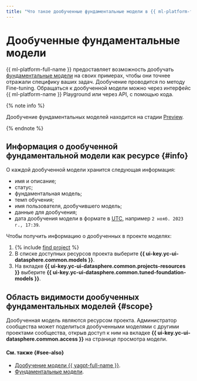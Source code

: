 ```yaml
---
title: "Что такое дообученные фундаментальные модели в {{ ml-platform-full-name }}"
---
```


# Дообученные фундаментальные модели

{{ ml-platform-full-name }} предоставляет возможность дообучать [фундаментальные модели](./foundation-models.md) на своих примерах, чтобы они точнее отражали специфику ваших задач. Дообучение проводится по методу Fine-tuning. Обращаться к дообученной модели можно через интерфейс {{ ml-platform-name }} Playground или через API, с помощью кода.

{% note info %}

Дообучение фундаментальных моделей находится на стадии [Preview](../../../overview/concepts/launch-stages.md).

{% endnote %}

## Информация о дообученной фундаментальной модели как ресурсе {#info}

О каждой дообученной модели хранится следующая информация:

* имя и описание;
* статус;
* фундаментальная модель;
* темп обучения;
* имя пользователя, дообучившего модель;
* данные для дообучения;
* дата дообучения модели в формате в [UTC](https://ru.wikipedia.org/wiki/Всемирное_координированное_время), например `2 нояб. 2023 г., 17:39`.

Чтобы получить информацию о дообученных в проекте моделях:

1. {% include [find project](../../../_includes/datasphere/ui-find-project.md) %}
1. В списке доступных ресурсов проекта выберите **{{ ui-key.yc-ui-datasphere.common.models }}**.
1. На вкладке **{{ ui-key.yc-ui-datasphere.common.projects-resources }}** выберите **{{ ui-key.yc-ui-datasphere.common.tuned-foundation-models }}**.

## Область видимости дообученных фундаментальных моделей {#scope}

Дообученная модель являются ресурсом проекта. Администратор сообщества может поделиться дообученными моделями с другими проектами сообщества, открыв доступ к ним на вкладке **{{ ui-key.yc-ui-datasphere.common.access }}** на странице просмотра модели.

#### См. также {#see-also}

* [Дообучение модели {{ yagpt-full-name }}](../../tutorials/yagpt-tuning.md).
* [Фундаментальные модели](foundation-models.md).